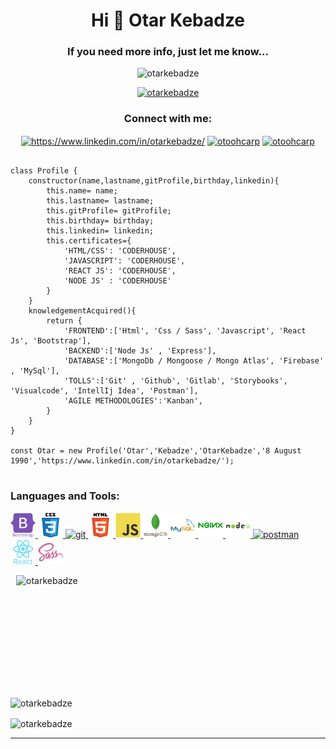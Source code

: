 <h1 align="center">Hi 👋 Otar Kebadze</h1>
<h3 align="center">If you need more info, just let me know...</h3>

<p align="center"> <img src="https://komarev.com/ghpvc/?username=otarkebadze&label=Profile%20views&color=0e75b6&style=flat" alt="otarkebadze" /> </p>

<p align="center"> <a href="https://github.com/ryo-ma/github-profile-trophy"><img src="https://github-profile-trophy.vercel.app/?username=otarkebadze" alt="otarkebadze" /></a> </p>


<h3 align="center">Connect with me:</h3>
<p align="center">
<a href="https://linkedin.com/in/https://www.linkedin.com/in/otarkebadze/" target="blank"><img align="center" src="https://raw.githubusercontent.com/rahuldkjain/github-profile-readme-generator/master/src/images/icons/Social/linked-in-alt.svg" alt="https://www.linkedin.com/in/otarkebadze/" height="30" width="40" /></a>
<a href="https://fb.com/otoohcarp" target="blank"><img align="center" src="https://raw.githubusercontent.com/rahuldkjain/github-profile-readme-generator/master/src/images/icons/Social/facebook.svg" alt="otoohcarp" height="30" width="40" /></a>
<a href="https://instagram.com/otoohcarp" target="blank"><img align="center" src="https://raw.githubusercontent.com/rahuldkjain/github-profile-readme-generator/master/src/images/icons/Social/instagram.svg" alt="otoohcarp" height="30" width="40" /></a>
</p>

```

class Profile {
    constructor(name,lastname,gitProfile,birthday,linkedin){
        this.name= name;
        this.lastname= lastname;
        this.gitProfile= gitProfile;
        this.birthday= birthday;
        this.linkedin= linkedin;
        this.certificates={
            'HTML/CSS': 'CODERHOUSE',
            'JAVASCRIPT': 'CODERHOUSE',
            'REACT JS': 'CODERHOUSE',
            'NODE JS' : 'CODERHOUSE'
        }
    }
    knowledgementAcquired(){
        return {
            'FRONTEND':['Html', 'Css / Sass', 'Javascript', 'React Js', 'Bootstrap'],
            'BACKEND':['Node Js' , 'Express'],
            'DATABASE':['MongoDb / Mongoose / Mongo Atlas', 'Firebase' , 'MySql'],
            'TOLLS':['Git' , 'Github', 'Gitlab', 'Storybooks', 'Visualcode', 'IntellIj Idea', 'Postman'],
            'AGILE METHODOLOGIES':'Kanban',
        }
    }
}

const Otar = new Profile('Otar','Kebadze','OtarKebadze','8 August 1990','https://www.linkedin.com/in/otarkebadze/');


```


<h3 align="left">Languages and Tools:</h3>
<p align="left"> <a href="https://getbootstrap.com" target="_blank" rel="noreferrer"> <img src="https://raw.githubusercontent.com/devicons/devicon/master/icons/bootstrap/bootstrap-plain-wordmark.svg" alt="bootstrap" width="40" height="40"/> </a> <a href="https://www.w3schools.com/css/" target="_blank" rel="noreferrer"> <img src="https://raw.githubusercontent.com/devicons/devicon/master/icons/css3/css3-original-wordmark.svg" alt="css3" width="40" height="40"/> </a> <a href="https://git-scm.com/" target="_blank" rel="noreferrer"> <img src="https://www.vectorlogo.zone/logos/git-scm/git-scm-icon.svg" alt="git" width="40" height="40"/> </a> <a href="https://www.w3.org/html/" target="_blank" rel="noreferrer"> <img src="https://raw.githubusercontent.com/devicons/devicon/master/icons/html5/html5-original-wordmark.svg" alt="html5" width="40" height="40"/> </a> <a href="https://developer.mozilla.org/en-US/docs/Web/JavaScript" target="_blank" rel="noreferrer"> <img src="https://raw.githubusercontent.com/devicons/devicon/master/icons/javascript/javascript-original.svg" alt="javascript" width="40" height="40"/> </a> <a href="https://www.mongodb.com/" target="_blank" rel="noreferrer"> <img src="https://raw.githubusercontent.com/devicons/devicon/master/icons/mongodb/mongodb-original-wordmark.svg" alt="mongodb" width="40" height="40"/> </a> <a href="https://www.mysql.com/" target="_blank" rel="noreferrer"> <img src="https://raw.githubusercontent.com/devicons/devicon/master/icons/mysql/mysql-original-wordmark.svg" alt="mysql" width="40" height="40"/> </a> <a href="https://www.nginx.com" target="_blank" rel="noreferrer"> <img src="https://raw.githubusercontent.com/devicons/devicon/master/icons/nginx/nginx-original.svg" alt="nginx" width="40" height="40"/> </a> <a href="https://nodejs.org" target="_blank" rel="noreferrer"> <img src="https://raw.githubusercontent.com/devicons/devicon/master/icons/nodejs/nodejs-original-wordmark.svg" alt="nodejs" width="40" height="40"/> </a> <a href="https://postman.com" target="_blank" rel="noreferrer"> <img src="https://www.vectorlogo.zone/logos/getpostman/getpostman-icon.svg" alt="postman" width="40" height="40"/> </a> <a href="https://reactjs.org/" target="_blank" rel="noreferrer"> <img src="https://raw.githubusercontent.com/devicons/devicon/master/icons/react/react-original-wordmark.svg" alt="react" width="40" height="40"/> </a> <a href="https://sass-lang.com" target="_blank" rel="noreferrer"> <img src="https://raw.githubusercontent.com/devicons/devicon/master/icons/sass/sass-original.svg" alt="sass" width="40" height="40"/> </a> </p>


<p><img align="right" src="https://github-readme-stats.vercel.app/api/top-langs?username=otarkebadze&show_icons=true&locale=en&layout=compact" alt="otarkebadze" width="495" height="195px"/></p>

<p><img align="center" src="https://github-readme-stats.vercel.app/api?username=otarkebadze&show_icons=true&locale=en" alt="otarkebadze"/></p>

<p><img align="center" src="https://github-readme-streak-stats.herokuapp.com/?user=otarkebadze&" alt="otarkebadze"/></p>


--------------------------------------------------------------------------------------------------------------------------

